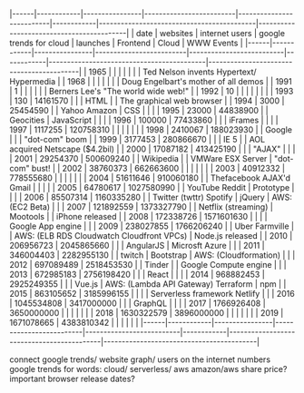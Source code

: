 |------|------------|----------------|-------------------------|--------------------------|------------|-------------------------------------------|------------------------------------------|
| date | websites   | internet users | google trends for cloud | launches                 | Frontend   | Cloud                                     | WWW Events                               |
|------|------------|----------------|-------------------------|--------------------------|------------|-------------------------------------------|------------------------------------------|
| 1965 |            |                |                         |                          |            |                                           | Ted Nelson invents Hypertext/ Hypermedia |
| 1968 |            |                |                         |                          |            |                                           | Doug Engelbart's mother of all demos     |
| 1991 | 1          |                |                         |                          |            |                                           | Berners Lee's "The world wide web!"      |
| 1992 | 10         |                |                         |                          |            |                                           |                                          |
| 1993 | 130        | 14161570       |                         |                          | HTML       |                                           | The graphical web browser                |
| 1994 | 3000       | 25454590       |                         | Yahoo Amazon             | CSS        |                                           |                                          |
| 1995 | 23000      | 44838900       |                         | Geocities                | JavaScript |                                           |                                          |
| 1996 | 100000     | 77433860       |                         |                          | iFrames    |                                           |                                          |
| 1997 | 1117255    | 120758310      |                         |                          |            |                                           |                                          |
| 1998 | 2410067    | 188023930      |                         | Google                   |            |                                           | "dot-com" boom                           |
| 1999 | 3177453    | 280866670      |                         |                          | IE 5       |                                           | AOL acquired Netscape ($4.2bil)          |
| 2000 | 17087182   | 413425190      |                         |                          | "AJAX"     |                                           |                                          |
| 2001 | 29254370   | 500609240      |                         | Wikipedia                |            | VMWare ESX Server                         | "dot-com" bust!                          |
| 2002 | 38760373   | 662663600      |                         |                          |            |                                           |                                          |
| 2003 | 40912332   | 778555680      |                         |                          |            |                                           |                                          |
| 2004 | 51611646   | 910060180      |                         | Thefacebook AJAX'd Gmail |            |                                           |                                          |
| 2005 | 64780617   | 1027580990     |                         | YouTube Reddit           | Prototype  |                                           |                                          |
| 2006 | 85507314   | 1160335280     |                         | Twitter (twttr) Spotify  | jQuery     | AWS: (EC2 Beta)                           |                                          |
| 2007 | 121892559  | 1373327790     |                         | Netflix (streaming)      | Mootools   |                                           | iPhone released                          |
| 2008 | 172338726  | 1571601630     |                         |                          |            | Google App engine                         |                                          |
| 2009 | 238027855  | 1766206240     |                         | Uber Farmville           |            | AWS: (ELB RDS Cloudwatch Cloudfront VPCs) | Node.js released                         |
| 2010 | 206956723  | 2045865660     |                         |                          | AngularJS  | Microsft Azure                            |                                          |
| 2011 | 346004403  | 2282955130     |                         | twitch                   | Bootstrap  | AWS: (Cloudformation)                     |                                          |
| 2012 | 697089489  | 2518453530     |                         | Tinder                   |            | Google Compute engine                     |                                          |
| 2013 | 672985183  | 2756198420     |                         |                          | React      |                                           |                                          |
| 2014 | 968882453  | 2925249355     |                         |                          | Vue.js     | AWS: (Lambda API Gateway) Terraform       | npm                                      |
| 2015 | 863105652  | 3185996155     |                         |                          |            | Serverless framework Netlify              |                                          |
| 2016 | 1045534808 | 3417000000     |                         |                          | GraphQL    |                                           |                                          |
| 2017 | 1766926408 | 3650000000     |                         |                          |            |                                           |                                          |
| 2018 | 1630322579 | 3896000000     |                         |                          |            |                                           |                                          |
| 2019 | 1671078665 | 4383810342     |                         |                          |            |                                           |                                          |
|------|------------|----------------|-------------------------|--------------------------|------------|-------------------------------------------|------------------------------------------|

connect google trends/ website graph/ users on the internet numbers
google trends for words: cloud/ serverless/ aws
amazon/aws share price?
important browser release dates?

